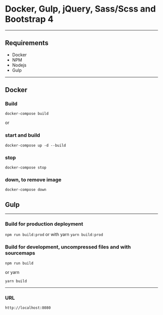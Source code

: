 # Docker, Gulp, jQuery, Sass/Scss and Bootstrap 4

---

## Requirements
* Docker
* NPM
* Nodejs
* Gulp


----

## Docker

### Build
``docker-compose build``

or

### start and build
``docker-compose up -d --build``



### stop
``docker-compose stop``

### down, to remove image
``docker-compose down``


## Gulp

-----

### Build for production deployment
``npm run build:prod`` 
or with yarn
``yarn build:prod``

### Build for development, uncompressed files and with sourcemaps
``npm run build``

or yarn

``yarn build``

----
### URL
``http://localhost:8080``